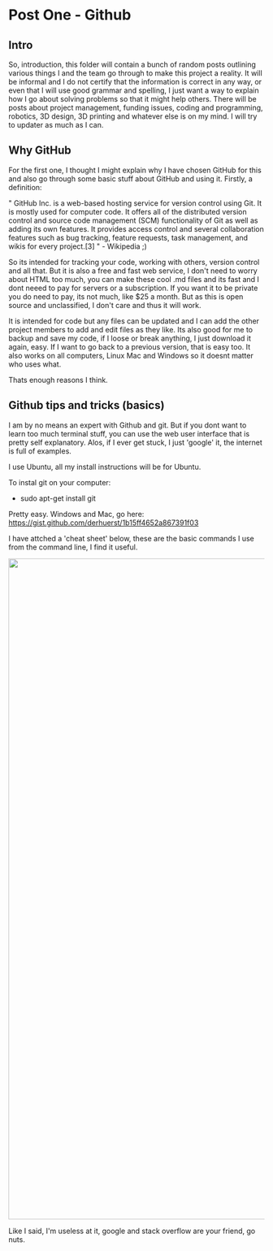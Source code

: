 # Post One - Github

## Intro 
So, introduction, this folder will contain a bunch of random posts outlining various things I and the team go through to make this project a reality. It will be informal and I do not certify that the information is correct in any way, or even that I will use good grammar and spelling, I just want a way to explain how I go about solving problems so that it might help others. There will be posts about project management, funding issues, coding and programming, robotics, 3D design, 3D printing and whatever else is on my mind. I will try to updater as much as I can. 

## Why GitHub
For the first one, I thought I might explain why I have chosen GitHub for this and also go through some basic stuff about GitHub and using it. Firstly, a definition:

" GitHub Inc. is a web-based hosting service for version control using Git. It is mostly used for computer code. It offers all of the distributed version control and source code management (SCM) functionality of Git as well as adding its own features. It provides access control and several collaboration features such as bug tracking, feature requests, task management, and wikis for every project.[3] " - Wikipedia ;)

So its intended for tracking your code, working with others, version control and all that. But it is also a free and fast web service, I don't need to worry about HTML too much, you can make these cool .md files and its fast and I dont neeed to pay for servers or a subscription. If you want it to be private you do need to pay, its not much, like $25 a month. But as this is open source and unclassified, I don't care and thus it will work. 

It is intended for code but any files can be updated and I can add the other project members to add and edit files as they like. Its also good for me to backup and save my code, if I loose or break anything, I just download it again, easy. If I want to go back to a previous version, that is easy too. It also works on all computers, Linux Mac and Windows so it doesnt matter who uses what. 

Thats enough reasons I think. 

## Github tips and tricks (basics)
I am by no means an expert with Github and git. But if you dont want to learn too much terminal stuff, you can use the web user interface that is pretty self explanatory. Alos, if I ever get stuck, I just 'google' it, the internet is full of examples. 

I use Ubuntu, all my install instructions will be for Ubuntu. 

To instal git on your computer:
- sudo apt-get install git

Pretty easy. Windows and Mac, go here: https://gist.github.com/derhuerst/1b15ff4652a867391f03

I have attched a 'cheat sheet' below, these are the basic commands I use from the command line, I find it useful. 

<p align="center">
  <img width="910" height="1301" src="https://www.git-tower.com/blog/content/posts/54-git-cheat-sheet/git-cheat-sheet-large01.png
">
</p>
 

Like I said, I'm useless at it, google and stack overflow are your friend, go nuts. 
